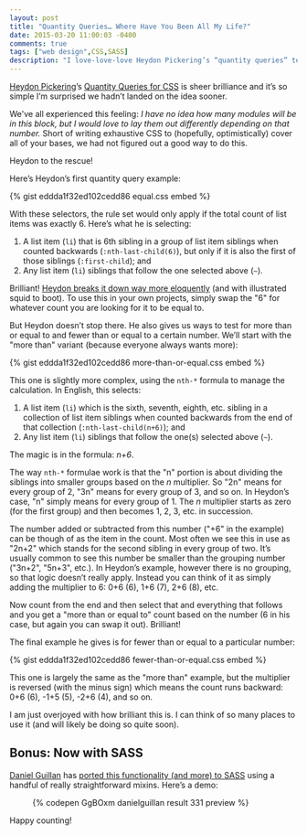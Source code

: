 ```yaml
---
layout: post
title: "Quantity Queries… Where Have You Been All My Life?"
date: 2015-03-20 11:00:03 -0400
comments: true
tags: ["web design",CSS,SASS]
description: "I love-love-love Heydon Pickering’s “quantity queries” technique."
---
```


[Heydon Pickering](http://twitter.com/heydonworks)’s [Quantity Queries for CSS](http://alistapart.com/article/quantity-queries-for-css) is sheer brilliance and it’s so simple I’m surprised we hadn’t landed on the idea sooner.

<!-- more -->

We've all experienced this feeling: *I have no idea how many modules will be in this block, but I would love to lay them out differently depending on that number.* Short of writing exhaustive CSS to (hopefully, optimistically) cover all of your bases, we had not figured out a good way to do this.

Heydon to the rescue!

Here’s Heydon’s first quantity query example:

{% gist eddda1f32ed102cedd86 equal.css embed %}

With these selectors, the rule set would only apply if the total count of list items was exactly 6. Here’s what he is selecting:

1. A list item (`li`) that is 6th sibling in a group of list item siblings when counted backwards (`:nth-last-child(6)`), but only if it is also the first of those siblings (`:first-child`); and
2. Any list item (`li`) siblings that follow the one selected above (`~`).

Brilliant! [Heydon breaks it down way more eloquently](http://alistapart.com/article/quantity-queries-for-css#section4) (and with illustrated squid to boot). To use this in your own projects, simply swap the "6" for whatever count you are looking for it to be equal to.

But Heydon doesn’t stop there. He also gives us ways to test for  more than or equal to and fewer than or equal to a certain number. We’ll start with the   
"more than" variant (because everyone always wants more):

{% gist eddda1f32ed102cedd86 more-than-or-equal.css embed %}

This one is slightly more complex, using the `nth-*` formula to manage the calculation. In English, this selects:

1. A list item (`li`) which is the sixth, seventh, eighth, etc. sibling in a collection of list item siblings when counted backwards from the end of that collection (`:nth-last-child(n+6)`); and
2. Any list item (`li`) siblings that follow the one(s) selected above (`~`).

The magic is in the formula: *n+6*.

The way `nth-*` formulae work is that the "n" portion is about dividing the siblings into smaller groups based on the *n* multiplier. So "2n" means for every group of 2, "3n" means for every group of 3, and so on. In Heydon’s case, "n" simply means for every group of 1. The *n* multiplier starts as zero (for the first group) and then becomes 1, 2, 3, etc. in succession.

The number added or subtracted from this number ("+6" in the example) can be though of as the item in the count. Most often we see this in use as "2n+2" which stands for the second sibling in every group of two. It’s usually common to see this number be smaller than the grouping number ("3n+2", "5n+3", etc.). In Heydon’s example, however there is no grouping, so that logic doesn’t really apply. Instead you can think of it as simply adding the multiplier to 6: 0+6 (6), 1+6 (7), 2+6 (8), etc.

Now count from the end and then select that and everything that follows and you get a "more than or equal to" count based on the number (6 in his case, but again you can swap it out). Brilliant!

The final example he gives is for fewer than or equal to a particular number:

{% gist eddda1f32ed102cedd86 fewer-than-or-equal.css embed %}

This one is largely the same as the "more than" example, but the multiplier is reversed (with the minus sign) which means the count runs backward: 0+6 (6), -1+5 (5), -2+6 (4), and so on.

I am just overjoyed with how brilliant this is. I can think of so many places to use it (and will likely be doing so quite soon).

## Bonus: Now with SASS

[Daniel Guillan](https://twitter.com/danielguillan) has [ported this functionality (and more) to SASS](https://github.com/danielguillan/quantity-queries) using a handful of really straightforward mixins. Here’s a demo:

<figure id="fig-2015-03-20-01" class="media-container">{% codepen GgBOxm danielguillan result 331 preview %}</figure>

Happy counting!
